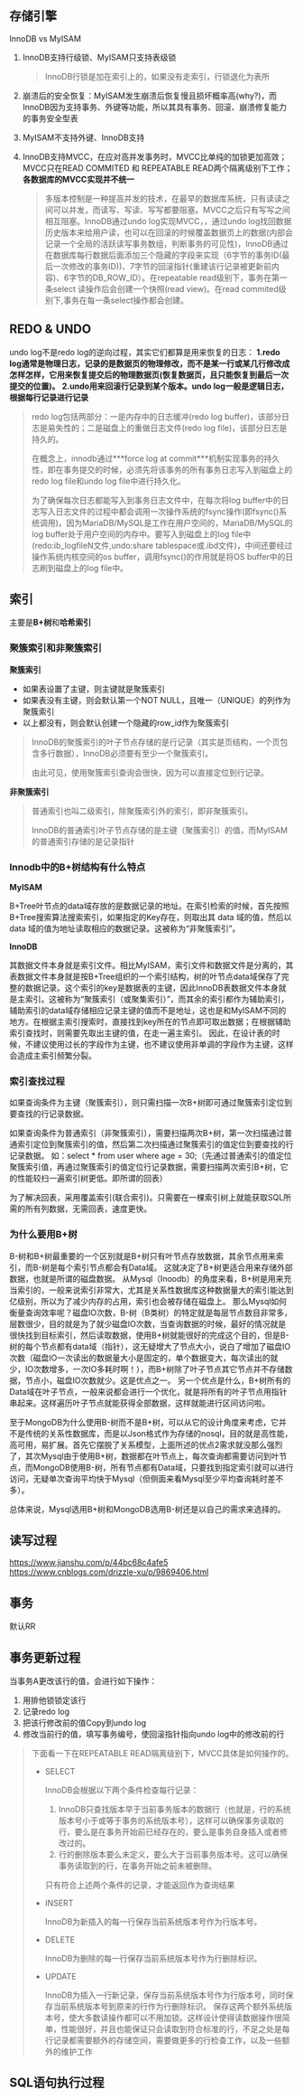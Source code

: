 ## 存储引擎

InnoDB vs MyISAM

1. InnoDB支持行级锁、MyISAM只支持表级锁

   > InnoDB行锁是加在索引上的，如果没有走索引，行锁退化为表所

2. 崩溃后的安全恢复：MyISAM发生崩溃后恢复慢且损坏概率高(why?)，而InnoDB因为支持事务、外键等功能，所以其具有事务、回滚、崩溃修复能力的事务安全型表

3. MyISAM不支持外键、InnoDB支持

4. InnoDB支持MVCC，在应对高并发事务时，MVCC比单纯的加锁更加高效；MVCC只在READ COMMITED 和 REPEATABLE READ两个隔离级别下工作；**各数据库的MVCC实现并不统一**

   > 多版本控制是一种提高并发的技术，在最早的数据库系统，只有读读之间可以并发，而读写、写读、写写都要阻塞。MVCC之后只有写写之间相互阻塞。InnoDB通过undo log实现MVCC，，通过undo log找回数据历史版本来给用户读，也可以在回滚的时候覆盖数据页上的数据(内部会记录一个全局的活跃读写事务数组，判断事务的可见性)，InnoDB通过在数据库每行数据后面添加三个隐藏的字段来实现（6字节的事务ID(最后一次修改的事务ID))、7字节的回滚指针(重建该行记录被更新前内容)、6字节的DB_ROW_ID）。在repeatable read级别下，事务在第一条select 读操作后会创建一个快照(read view)。在read commited级别下,事务在每一条select操作都会创建。

## REDO & UNDO

undo log不是redo log的逆向过程，其实它们都算是用来恢复的日志：
**1.redo log通常是物理日志，记录的是数据页的物理修改，而不是某一行或某几行修改成怎样怎样，它用来恢复提交后的物理数据页(恢复数据页，且只能恢复到最后一次提交的位置)。**
**2.undo用来回滚行记录到某个版本。undo log一般是逻辑日志，根据每行记录进行记录**

> redo log包括两部分：一是内存中的日志缓冲(redo log buffer)，该部分日志是易失性的；二是磁盘上的重做日志文件(redo log file)，该部分日志是持久的。
>
> 在概念上，innodb通过***force log at commit\***机制实现事务的持久性，即在事务提交的时候，必须先将该事务的所有事务日志写入到磁盘上的redo log file和undo log file中进行持久化。
>
> 为了确保每次日志都能写入到事务日志文件中，在每次将log buffer中的日志写入日志文件的过程中都会调用一次操作系统的fsync操作(即fsync()系统调用)。因为MariaDB/MySQL是工作在用户空间的，MariaDB/MySQL的log buffer处于用户空间的内存中。要写入到磁盘上的log file中(redo:ib_logfileN文件,undo:share tablespace或.ibd文件)，中间还要经过操作系统内核空间的os buffer，调用fsync()的作用就是将OS buffer中的日志刷到磁盘上的log file中。

## 索引

主要是**B+树**和**哈希索引**

### 聚簇索引和非聚簇索引

**聚簇索引**

* 如果表设置了主键，则主键就是聚簇索引
* 如果表没有主键，则会默认第一个NOT NULL，且唯一（UNIQUE）的列作为聚簇索引
* 以上都没有，则会默认创建一个隐藏的row_id作为聚簇索引

> InnoDB的聚簇索引的叶子节点存储的是行记录（其实是页结构，一个页包含多行数据），InnoDB必须要有至少一个聚簇索引。
>
> 由此可见，使用聚簇索引查询会很快，因为可以直接定位到行记录。

**非聚簇索引**

> 普通索引也叫二级索引，除聚簇索引外的索引，即非聚簇索引。
>
> InnoDB的普通索引叶子节点存储的是主键（聚簇索引）的值，而MyISAM的普通索引存储的是记录指针

### Innodb中的B+树结构有什么特点

**MyISAM**

B+Tree叶节点的data域存放的是数据记录的地址。在索引检索的时候，首先按照B+Tree搜索算法搜索索引，如果指定的Key存在，则取出其 data 域的值，然后以 data 域的值为地址读取相应的数据记录。这被称为“非聚簇索引”。

**InnoDB**

其数据文件本身就是索引文件。相比MyISAM，索引文件和数据文件是分离的，其表数据文件本身就是按B+Tree组织的一个索引结构，树的叶节点data域保存了完整的数据记录。这个索引的key是数据表的主键，因此InnoDB表数据文件本身就是主索引。这被称为“聚簇索引（或聚集索引）”，而其余的索引都作为辅助索引，辅助索引的data域存储相应记录主键的值而不是地址，这也是和MyISAM不同的地方。在根据主索引搜索时，直接找到key所在的节点即可取出数据；在根据辅助索引查找时，则需要先取出主键的值，在走一遍主索引。 因此，在设计表的时候，不建议使用过长的字段作为主键，也不建议使用非单调的字段作为主键，这样会造成主索引频繁分裂。 

### 索引查找过程

如果查询条件为主键（聚簇索引），则只需扫描一次B+树即可通过聚簇索引定位到要查找的行记录数据。

如果查询条件为普通索引（非聚簇索引），需要扫描两次B+树，第一次扫描通过普通索引定位到聚簇索引的值，然后第二次扫描通过聚簇索引的值定位到要查找的行记录数据。 如：select * from user where age = 30;（先通过普通索引的值定位聚簇索引值，再通过聚簇索引的值定位行记录数据，需要扫描两次索引B+树，它的性能较扫一遍索引树更低。即所谓的回表）

为了解决回表，采用覆盖索引(联合索引)。只需要在一棵索引树上就能获取SQL所需的所有列数据，无需回表，速度更快。

### 为什么要用B+树

B-树和B+树最重要的一个区别就是B+树只有叶节点存放数据，其余节点用来索引，而B-树是每个索引节点都会有Data域。
这就决定了B+树更适合用来存储外部数据，也就是所谓的磁盘数据。
从Mysql（Inoodb）的角度来看，B+树是用来充当索引的，一般来说索引非常大，尤其是关系性数据库这种数据量大的索引能达到亿级别，所以为了减少内存的占用，索引也会被存储在磁盘上。
那么Mysql如何衡量查询效率呢？磁盘IO次数，B-树（B类树）的特定就是每层节点数目非常多，层数很少，目的就是为了就少磁盘IO次数，当查询数据的时候，最好的情况就是很快找到目标索引，然后读取数据，使用B+树就能很好的完成这个目的，但是B-树的每个节点都有data域（指针），这无疑增大了节点大小，说白了增加了磁盘IO次数（磁盘IO一次读出的数据量大小是固定的，单个数据变大，每次读出的就少，IO次数增多，一次IO多耗时啊！），而B+树除了叶子节点其它节点并不存储数据，节点小，磁盘IO次数就少。这是优点之一。
另一个优点是什么，B+树所有的Data域在叶子节点，一般来说都会进行一个优化，就是将所有的叶子节点用指针串起来。这样遍历叶子节点就能获得全部数据，这样就能进行区间访问啦。

至于MongoDB为什么使用B-树而不是B+树，可以从它的设计角度来考虑，它并不是传统的关系性数据库，而是以Json格式作为存储的nosql，目的就是高性能，高可用，易扩展。首先它摆脱了关系模型，上面所述的优点2需求就没那么强烈了，其次Mysql由于使用B+树，数据都在叶节点上，每次查询都需要访问到叶节点，而MongoDB使用B-树，所有节点都有Data域，只要找到指定索引就可以进行访问，无疑单次查询平均快于Mysql（但侧面来看Mysql至少平均查询耗时差不多）。

总体来说，Mysql选用B+树和MongoDB选用B-树还是以自己的需求来选择的。

## 读写过程

https://www.jianshu.com/p/44bc68c4afe5
https://www.cnblogs.com/drizzle-xu/p/9869406.html

## 事务

默认RR

## 事务更新过程

当事务A更改该行的值，会进行如下操作：

1. 用排他锁锁定该行
2. 记录redo log
3. 把该行修改前的值Copy到undo log
4. 修改当前行的值，填写事务编号，使回滚指针指向undo log中的修改前的行

> 下面看一下在REPEATABLE READ隔离级别下，MVCC具体是如何操作的。
>
> - SELECT
>
>   InnoDB会根据以下两个条件检查每行记录：
>
>   1. InnoDB只查找版本早于当前事务版本的数据行（也就是，行的系统版本号小于或等于事务的系统版本号），这样可以确保事务读取的行，要么是在事务开始前已经存在的，要么是事务自身插入或者修改过的。
>   2. 行的删除版本要么未定义，要么大于当前事务版本号。这可以确保事务读取到的行，在事务开始之前未被删除。
>
>   只有符合上述两个条件的记录，才能返回作为查询结果
>
> - INSERT
>
>   InnoDB为新插入的每一行保存当前系统版本号作为行版本号。
>
> - DELETE
>
>   InnoDB为删除的每一行保存当前系统版本号作为行删除标识。
>
> - UPDATE
>
>   InnoDB为插入一行新记录，保存当前系统版本号作为行版本号，同时保存当前系统版本号到原来的行作为行删除标识。
>    保存这两个额外系统版本号，使大多数读操作都可以不用加锁。这样设计使得读数据操作很简单，性能很好，并且也能保证只会读取到符合标准的行，不足之处是每行记录都需要额外的存储空间，需要做更多的行检查工作，以及一些额外的维护工作

## SQL语句执行过程



